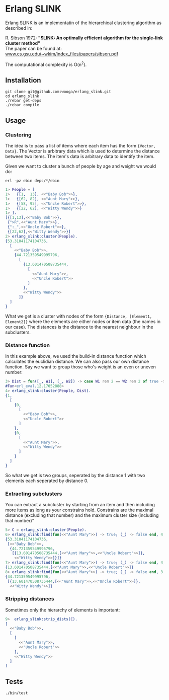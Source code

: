 # Erlang SLINK

Erlang SLINK is an implementatin of the hierarchical clustering algorithm as described in:


R. Sibson 1972: __"SLINK: An optimally efficient algorithm for the single-link cluster method"__  
The paper can be found at: www.cs.gsu.edu/~wkim/index_files/papers/sibson.pdf

The computational complexity is O(n<sup>2</sup>).

## Installation

```
git clone git@github.com:wooga/erlang_slink.git
cd erlang_slink
./rebar get-deps
./rebar compile
```

## Usage

### Clustering

The idea is to pass a list of items where each item has the form `{Vector, Data}`.
The Vector is arbitrary data which is used to determine the distance between two items. The item's data is arbitrary data to identify the item.

Given we want to cluster a bunch of people by age and weight we would do:

`erl -pz ebin deps/*/ebin`

```erlang
1> People = [
1>   {[1,  13], <<"Baby Bob">>},
1>   {[62, 82], <<"Aunt Mary">>},
1>   {[58, 95], <<"Uncle Robert">>},
1>   {[22, 62], <<"Witty Wendy">>}
1> ].
[{[1,13],<<"Baby Bob">>},
 {">R",<<"Aunt Mary">>},
 {":_",<<"Uncle Robert">>},
 {[22,62],<<"Witty Wendy">>}]
2> erlang_slink:cluster(People).
{53.31041174104736,
  [
    <<"Baby Bob">>,
    {44.721359549995796,
      [
        {13.601470508735444,
          [
            <<"Aunt Mary">>,
            <<"Uncle Robert">>
          ]
        },
        <<"Witty Wendy">>
      ]}
  ]
}
```

What we get is a cluster with nodes of the form `{Distance, [Element1, Element2]}` where the elements are either nodes or item data (the names in our case).
The distances is the distance to the nearest neighbour in the subclusters.

### Distance function

In this example above, we used the build-in distance function which calculates the euclidian distance. We can also pass our own distance function.
Say we want to group those who's weight is an even or uneven number: 

```erlang
3> Dist = fun([_, W1], [_, W2]) -> case W1 rem 2 == W2 rem 2 of true -> 0; false -> 1 end end.
#Fun<erl_eval.12.17052888>
4> erlang_slink:cluster(People, Dist).
{1,
  [
    {0,
      [
        <<"Baby Bob">>,
        <<"Uncle Robert">>
      ]
    },
    {0,
      [
        <<"Aunt Mary">>,
        <<"Witty Wendy">>
      ]
    }
  ]
}
```
So what we get is two groups, seperated by the distance 1 with two elements each seperated by distance 0.

### Extracting subclusters

You can extract a subcluster by starting from an item and then including more items as long as your constrains hold.
Constrains are the maximal distance (excluding that number) and the maximum cluster size (including that number)"

```erlang
5> C = erlang_slink:cluster(People).
6> erlang_slink:find(fun(<<"Aunt Mary">>) -> true; (_) -> false end, 4, 100, C).
{53.31041174104736,
 [<<"Baby Bob">>,
  {44.721359549995796,
   [{13.601470508735444,[<<"Aunt Mary">>,<<"Uncle Robert">>]},
    <<"Witty Wendy">>]}]}
7> erlang_slink:find(fun(<<"Aunt Mary">>) -> true; (_) -> false end, 4, 15, C).
{13.601470508735444,[<<"Aunt Mary">>,<<"Uncle Robert">>]}
8> erlang_slink:find(fun(<<"Aunt Mary">>) -> true; (_) -> false end, 3, 100, C).
{44.721359549995796,
 [{13.601470508735444,[<<"Aunt Mary">>,<<"Uncle Robert">>]},
  <<"Witty Wendy">>]}
```

### Stripping distances

Sometimes only the hierarchy of elements is important:

```erlang
9>  erlang_slink:strip_dists(C).
[
  <<"Baby Bob">>,
  [
    [
      <<"Aunt Mary">>,
      <<"Uncle Robert">>
    ],
    <<"Witty Wendy">>
  ]
]
```

## Tests

`./bin/test`
